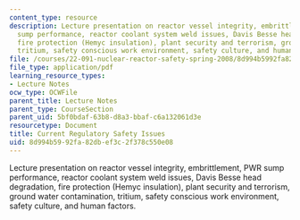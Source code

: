 ```yaml
---
content_type: resource
description: Lecture presentation on reactor vessel integrity, embrittlement, PWR
  sump performance, reactor coolant system weld issues, Davis Besse head degradation,
  fire protection (Hemyc insulation), plant security and terrorism, ground water contamination,
  tritium, safety conscious work environment, safety culture, and human factors.
file: /courses/22-091-nuclear-reactor-safety-spring-2008/8d994b5992fa82dbef3c2f378c550e08_MIT22_091S08_lec24_2.pdf
file_type: application/pdf
learning_resource_types:
- Lecture Notes
ocw_type: OCWFile
parent_title: Lecture Notes
parent_type: CourseSection
parent_uid: 5bf0bdaf-63b8-d8a3-bbaf-c6a132061d3e
resourcetype: Document
title: Current Regulatory Safety Issues
uid: 8d994b59-92fa-82db-ef3c-2f378c550e08
---
```

Lecture presentation on reactor vessel integrity, embrittlement, PWR sump performance, reactor coolant system weld issues, Davis Besse head degradation, fire protection (Hemyc insulation), plant security and terrorism, ground water contamination, tritium, safety conscious work environment, safety culture, and human factors.

